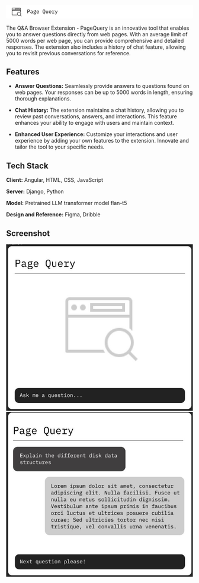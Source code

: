 
![Logo](chandu2.png)

The Q&A Browser Extension - PageQuery is an innovative tool that enables you to answer questions directly from web pages. With an average limit of 5000 words per web page, you can provide comprehensive and detailed responses. The extension also includes a history of chat feature, allowing you to revisit previous conversations for reference.


## Features

- **Answer Questions:** Seamlessly provide answers to questions found on web pages. Your responses can be up to 5000 words in length, ensuring thorough explanations.

- **Chat History:** The extension maintains a chat history, allowing you to review past conversations, answers, and interactions. This feature enhances your ability to engage with users and maintain context.

- **Enhanced User Experience:** Customize your interactions and user experience by adding your own features to the extension. Innovate and tailor the tool to your specific needs.

## Tech Stack

**Client:** Angular, HTML, CSS, JavaScript

**Server:** Django, Python

**Model:** Pretrained LLM transformer model flan-t5

**Design and Reference:** Figma, Dribble

## Screenshot

![image 1](im1.jpg)
![image 2](im2.jpg)



